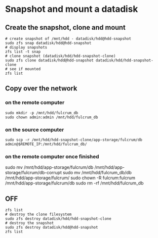 # Snapshot and mount a datadisk

## Create the snapshot, clone and mount
```
# create snapshot of /mnt/hdd - datadisk/hdd@hdd-snapshot
sudo zfs snap datadisk/hdd@hdd-snapshot
# display snapshots
zfs list -t snap
# clone snapshot (datadisk/hdd/hdd-snapshot-clone)
sudo zfs clone datadisk/hdd@hdd-snapshot datadisk/hdd/hdd-snapshot-clone
# see if mounted
zfs list
```


## Copy over the network
### on the remote computer
```
sudo mkdir -p /mnt/hdd/fulcrum_db
sudo chown admin:admin /mnt/hdd/fulcrum_db
```
### on the source computer
```
sudo scp -r /mnt/hdd/hdd-snapshot-clone/app-storage/fulcrum/db admin@$REMOTE_IP:/mnt/hdd/fulcrum_db/
```
### on the remote computer once finished
sudo mv /mnt/hdd/app-storage/fulcrum/db /mnt/hdd/app-storage/fulcrum/db-corrupt
sudo mv /mnt/hdd/fulcrum_db/db /mnt/hdd/app-storage/fulcrum/
sudo chown -R fulcrum:fulcrum /mnt/hdd/app-storage/fulcrum/db
sudo rm -rf /mnt/hdd/fulcrum_db

## OFF
```
zfs list
# destroy the clone filesystem
sudo zfs destroy datadisk/hdd/hdd-snapshot-clone
# destroy the snapshot
sudo zfs destroy datadisk/hdd@hdd-snapshot
zfs list
```


